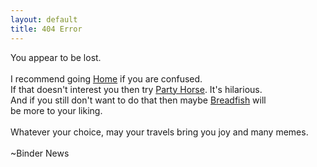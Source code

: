 ```yaml
---
layout: default
title: 404 Error
---
```


You appear to be lost.<br>
<br>
I recommend going [Home](/) if you are confused.<br>
If that doesn't interest you then try [Party Horse](http://partyhorse.party). It's hilarious.<br>
And if you still don't want to do that then maybe [Breadfish](http://breadfish.co.uk) will<br>
be more to your liking.<br>
<br>
Whatever your choice, may your travels bring you joy and many memes.<br>
<br>
~Binder News<br>
